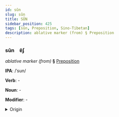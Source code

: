 ```yaml
---
id: sûn
slug: sûn
title: SÛN
sidebar_position: 425
tags: [sûn, Preposition, Sino-Tibetan]
description: ablative marker (from) § Preposition
---
```


### sûn&emsp;<span kind="abugida">ɐ̃ʄ</span>

*ablative marker (from)* **§** [Preposition](../../tags/Preposition)

**IPA**: /ˈsun/

**Verb**: -

**Noun**: -

**Modifier**: -

<details>
    <summary>Origin</summary>
    Wu 從 zon /z̥ʊŋ/<br/>
    <em>Sino-Tibetan Language Family</em>
</details>